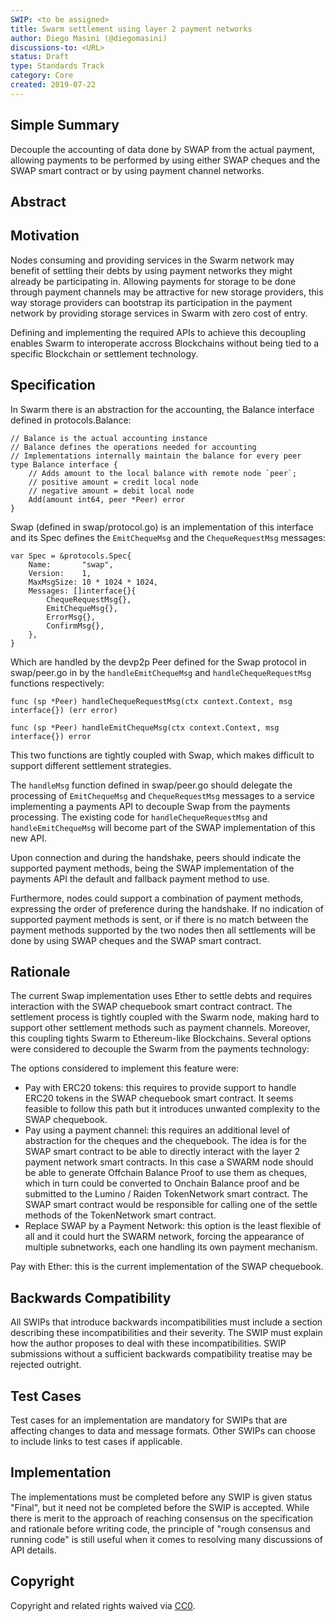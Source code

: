 ```yaml
---
SWIP: <to be assigned>
title: Swarm settlement using layer 2 payment networks
author: Diego Masini (@diegomasini)
discussions-to: <URL>
status: Draft
type: Standards Track
category: Core
created: 2019-07-22
---
```


<!--You can leave these HTML comments in your merged SWIP and delete the visible duplicate text guides, they will not appear and may be helpful to refer to if you edit it again. This is the suggested template for new SWIPs. Note that a SWIP number will be assigned by an editor. When opening a pull request to submit your SWIP, please use an abbreviated title in the filename, `SWIP-draft_title_abbrev.md`. The title should be 44 characters or less.-->

## Simple Summary
<!--"If you can't explain it simply, you don't understand it well enough." Provide a simplified and layman-accessible explanation of the SWIP.-->
Decouple the accounting of data done by SWAP from the actual payment, allowing payments to be performed by using either SWAP cheques and the SWAP smart contract or by using payment channel networks.

## Abstract
<!--A short (~200 word) description of the technical issue being addressed.-->


## Motivation
<!--The motivation is critical for SWIPs that want to change the Swarm protocol. It should clearly explain why the existing protocol specification is inadequate to address the problem that the SWIP solves. SWIP submissions without sufficient motivation may be rejected outright.-->
Nodes consuming and providing services in the Swarm network may benefit of settling their debts by using payment networks they might already be participating in. Allowing payments for storage to be done through payment channels may be attractive for new storage providers, this way storage providers can bootstrap its participation in the payment network by providing storage services in Swarm with zero cost of entry. 

Defining and implementing the required APIs to achieve this decoupling enables Swarm to interoperate accross Blockchains without being tied to a specific Blockchain or settlement technology.

## Specification
<!--The technical specification should describe the syntax and semantics of any new feature. The specification should be detailed enough to allow competing, interoperable implementations for the current Swarm platform and future client implementations.-->

In Swarm there is an abstraction for the accounting, the Balance interface defined in protocols.Balance:

```golang
// Balance is the actual accounting instance
// Balance defines the operations needed for accounting
// Implementations internally maintain the balance for every peer
type Balance interface {
	// Adds amount to the local balance with remote node `peer`;
	// positive amount = credit local node
	// negative amount = debit local node
	Add(amount int64, peer *Peer) error
}
```

Swap (defined in swap/protocol.go) is an implementation of this interface and its Spec defines the ```EmitChequeMsg``` and the ```ChequeRequestMsg``` messages:

```golang
var Spec = &protocols.Spec{
	Name:       "swap",
	Version:    1,
	MaxMsgSize: 10 * 1024 * 1024,
	Messages: []interface{}{
		ChequeRequestMsg{},
		EmitChequeMsg{},
		ErrorMsg{},
		ConfirmMsg{},
	},
}
```

Which are handled by the devp2p Peer defined for the Swap protocol in swap/peer.go in by the ```handleEmitChequeMsg``` and ```handleChequeRequestMsg``` functions respectively:

```golang
func (sp *Peer) handleChequeRequestMsg(ctx context.Context, msg interface{}) (err error)
```

```golang
func (sp *Peer) handleEmitChequeMsg(ctx context.Context, msg interface{}) error 
```

This two functions are tightly coupled with Swap, which makes difficult to support different settlement strategies. 

The ```handleMsg``` function defined in swap/peer.go should delegate the processing of ```EmitChequeMsg``` and ```ChequeRequestMsg``` messages to a service implementing a payments API to decouple Swap from the payments processing. The existing code for ```handleChequeRequestMsg``` and ```handleEmitChequeMsg``` will become part of the SWAP implementation of this new API.

Upon connection and during the handshake, peers should indicate the supported payment methods, being the SWAP implementation of the payments API the default and fallback payment method to use.

Furthermore, nodes could support a combination of payment methods, expressing the order of preference during the handshake. If no indication of supported payment methods is sent, or if there is no match between the payment methods supported by the two nodes then all settlements will be done by using SWAP cheques and the SWAP smart contract.

## Rationale
<!--The rationale fleshes out the specification by describing what motivated the design and why particular design decisions were made. It should describe alternate designs that were considered and related work, e.g. how the feature is supported in other languages. The rationale may also provide evidence of consensus within the community, and should discuss important objections or concerns raised during discussion.-->

The current Swap implementation uses Ether to settle debts and requires interaction with the SWAP chequebook smart contract contract. The settlement process is tightly coupled with the Swarm node, making hard to support other settlement methods such as payment channels. Moreover, this coupling tights Swarm to Ethereum-like Blockchains. Several options were considered to decouple the Swarm from the payments technology:

The options considered to implement this feature were:
* Pay with ERC20 tokens: this requires to provide support to handle ERC20 tokens in the SWAP chequebook smart contract. It seems feasible to follow this path but it introduces unwanted complexity to the SWAP chequebook.
* Pay using a payment channel: this requires an additional level of abstraction for the cheques and the chequebook. The idea is for the SWAP smart contract to be able to directly interact with the layer 2 payment network smart contracts. In this case a SWARM node should be able to generate Offchain Balance Proof to use them as cheques, which in turn could be converted to Onchain Balance proof and be submitted to the Lumino / Raiden TokenNetwork smart contract. The SWAP smart contract would be responsible for calling one of the settle methods of the TokenNetwork smart contract.
* Replace SWAP by a Payment Network: this option is the least flexible of all and it could hurt the SWARM network, forcing the appearance of multiple subnetworks, each one handling its own payment mechanism.

Pay with Ether: this is the current implementation of the SWAP chequebook.


## Backwards Compatibility
<!--All SWIPs that introduce backwards incompatibilities must include a section describing these incompatibilities and their severity. The SWIP must explain how the author proposes to deal with these incompatibilities. SWIP submissions without a sufficient backwards compatibility treatise may be rejected outright.-->
All SWIPs that introduce backwards incompatibilities must include a section describing these incompatibilities and their severity. The SWIP must explain how the author proposes to deal with these incompatibilities. SWIP submissions without a sufficient backwards compatibility treatise may be rejected outright.

## Test Cases
<!--Test cases for an implementation are mandatory for SWIPs that are affecting changes to data and message formats. Other SWIPs can choose to include links to test cases if applicable.-->
Test cases for an implementation are mandatory for SWIPs that are affecting changes to data and message formats. Other SWIPs can choose to include links to test cases if applicable.

## Implementation
<!--The implementations must be completed before any SWIP is given status "Final", but it need not be completed before the SWIP is accepted. While there is merit to the approach of reaching consensus on the specification and rationale before writing code, the principle of "rough consensus and running code" is still useful when it comes to resolving many discussions of API details.-->
The implementations must be completed before any SWIP is given status "Final", but it need not be completed before the SWIP is accepted. While there is merit to the approach of reaching consensus on the specification and rationale before writing code, the principle of "rough consensus and running code" is still useful when it comes to resolving many discussions of API details.

## Copyright
Copyright and related rights waived via [CC0](https://creativecommons.org/publicdomain/zero/1.0/).
